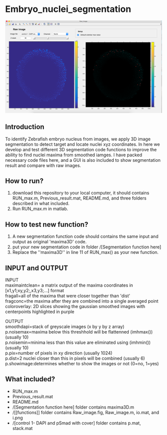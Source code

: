 # Embryo_nuclei_segmentation

 ![image](https://github.com/George-wu509/Embryo-nuclei-segmentation/blob/master/%5Bfunctions%5D/1.png)


Introduction
-------------------------
To identify Zebrafish embryo nucleus from images, we apply 3D image segmentation to detect target and locate nuclei xyz coordinates. In here we develop and test different 3D segmentation code functions to improve the ability to find nuclei maxima from smoothed iamges. I have packed necessary code files here, and a GUI is also included to show segmentation result and compare with raw images.  


How to run?
-------------------------
1. download this repository to your local computer, it should contains RUN_max.m, Previous_result.mat, README.md, and three folders described in what included.  
2. Run RUN_max.m in matlab.   


How to test new function?
-------------------------
1. A new segmentation function code should contains the same input and output as original 'maxima3D' code.  
2. put your new segmentation code in folder /[Segmentation function here]  
3. Replace the ''maxima3D'' in line 11 of RUN_max() as your new function.  


INPUT and OUTPUT
-------------------------
INPUT   
  maximaintclean= a matrix output of the maxima coordinates in [x1,y1;xy,y2;,x3,y3;...] format  
  fragall=all of the maxima that were closer together than 'dist'  
  fragconc=the maxima after they are combined into a single averaged point  
  coloroverlay: 2D slices showing the gaussian smoothed images with centerpoints highlighted in purple  
  
OUTPUT  
  smoothdapi=stack of greyscale images  (x by y by z array)  
  p.noisemax=maxima below this threshhold will be flattenned (imhmax()) (usually 10)  
  p.noisemin=minima less than this value are eliminated using (imhmin()) (usually 10)  
  p.pix=number of pixels in xy direction (usually 1024)  
  p.dist=2 nuclei closer than this in pixels will be combined  (usually 6)  
  p.showimage:determines whether to show the images or not  (0=no, 1=yes)  


What included? 
-------------------------

* RUN_max.m
* Previous_result.mat
* README.md 
* /[Segmentation function here] folder contains maxima3D.m
* /[[functions]] folder contains Raw_image.fig, Raw_image.m, io.mat, and i.png
* /[control 1- DAPI and pSmad with cover] folder contains p.mat, stack.mat

